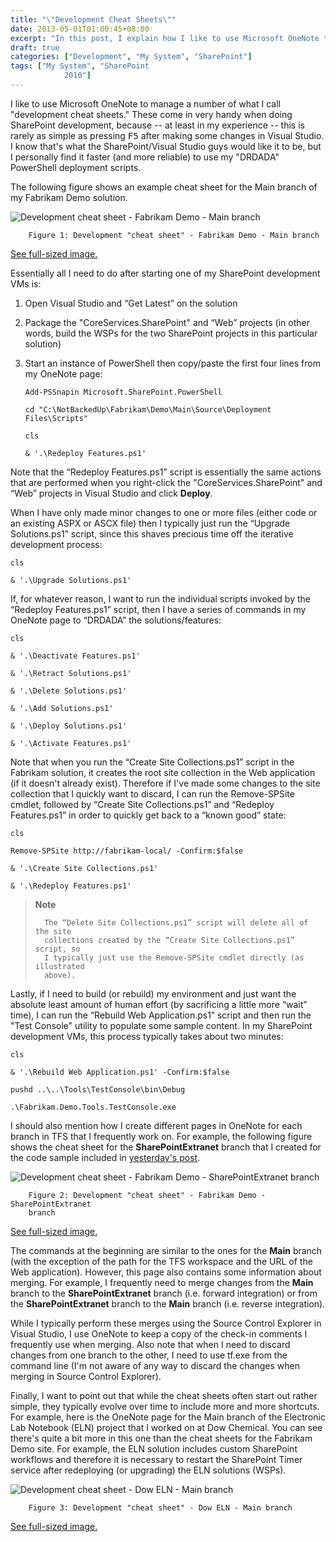 ```yaml
---
title: "\"Development Cheat Sheets\""
date: 2013-05-01T01:00:45+08:00
excerpt: "In this post, I explain how I like to use Microsoft OneNote to manage what I call \"development cheat sheets\" -- which are especially useful when developing SharePoint solutions."
draft: true
categories: ["Development", "My System", "SharePoint"]
tags: ["My System", "SharePoint 
			2010"]
---
```


I like to use Microsoft OneNote to manage a number of what I call "development cheat sheets." These come in very handy when doing SharePoint development, because -- at least in my experience -- this is rarely as simple as pressing <kbd>F5</kbd> after making some changes in Visual Studio. I know that's what the SharePoint/Visual Studio guys would like it to be, but I personally find it faster (and more reliable) to use my "DRDADA" PowerShell deployment scripts.

The following figure shows an example cheat sheet for the Main branch of my Fabrikam Demo solution.

![Development cheat sheet - Fabrikam Demo - Main branch](https://www.technologytoolbox.com/blog/images/www_technologytoolbox_com/blog/jjameson/10/r_Development-cheat-sheet-Fabrikam-Demo-Main-branch.png)

    	Figure 1: Development "cheat sheet" - Fabrikam Demo - Main branch

[See full-sized image.](/blog/images/www_technologytoolbox_com/blog/jjameson/10/o_Development-cheat-sheet-Fabrikam-Demo-Main-branch.png)

Essentially all I need to do after starting one of my SharePoint development VMs is:

1. Open Visual Studio and “Get Latest” on the solution

2. Package the "CoreServices.SharePoint" and “Web” projects (in other words,
   build the WSPs for the two SharePoint projects in this particular solution)

3. Start an instance of PowerShell then copy/paste the first four lines
   from my OneNote page:
   
   ```
   Add-PSSnapin Microsoft.SharePoint.PowerShell
   ```
   
   ```
   cd "C:\NotBackedUp\Fabrikam\Demo\Main\Source\Deployment Files\Scripts"
   ```
   
   ```
   cls
   ```
   
   ```
   & '.\Redeploy Features.ps1'
   ```

Note that the “Redeploy Features.ps1” script is essentially the same actions that are performed when you right-click the "CoreServices.SharePoint" and “Web” projects in Visual Studio and click **Deploy**.

When I have only made minor changes to one or more files (either code or an existing ASPX or ASCX file) then I typically just run the “Upgrade Solutions.ps1” script, since this shaves precious time off the iterative development process:

```
cls
```

```
& '.\Upgrade Solutions.ps1'
```

If, for whatever reason, I want to run the individual scripts invoked by the “Redeploy Features.ps1” script, then I have a series of commands in my OneNote page to “DRDADA” the solutions/features:

```
cls
```

```
& '.\Deactivate Features.ps1'
```

```
& '.\Retract Solutions.ps1'
```

```
& '.\Delete Solutions.ps1'
```

```
& '.\Add Solutions.ps1'
```

```
& '.\Deploy Solutions.ps1'
```

```
& '.\Activate Features.ps1'
```

Note that when you run the “Create Site Collections.ps1” script in the Fabrikam solution, it creates the root site collection in the Web application (if it doesn't already exist). Therefore if I've made some changes to the site collection that I quickly want to discard, I can run the Remove-SPSite cmdlet, followed by “Create Site Collections.ps1” and “Redeploy Features.ps1” in order to quickly get back to a “known good” state:

```
cls
```

```
Remove-SPSite http://fabrikam-local/ -Confirm:$false
```

```
& '.\Create Site Collections.ps1'
```

```
& '.\Redeploy Features.ps1'
```

> **Note**
> 
>       The “Delete Site Collections.ps1” script will delete all of the site 
>       collections created by the “Create Site Collections.ps1” script, so 
>       I typically just use the Remove-SPSite cmdlet directly (as illustrated 
>       above).

Lastly, if I need to build (or rebuild) my environment and just want the absolute least amount of human effort (by sacrificing a little more “wait” time), I can run the “Rebuild Web Application.ps1” script and then run the "Test Console" utility to populate some sample content. In my SharePoint development VMs, this process typically takes about two minutes:

```
cls
```

```
& '.\Rebuild Web Application.ps1' -Confirm:$false
```

```
pushd ..\..\Tools\TestConsole\bin\Debug
```

```
.\Fabrikam.Demo.Tools.TestConsole.exe
```

I should also mention how I create different pages in OneNote for each branch in TFS that I frequently work on. For example, the following figure shows the cheat sheet for the **SharePointExtranet** branch that I created for the code sample included in [yesterday's post](/blog/jjameson/2013/04/30/installation-guide-for-sharepoint-server-2010-and-office-web-apps).

![Development cheat sheet - Fabrikam Demo - SharePointExtranet branch](https://www.technologytoolbox.com/blog/images/www_technologytoolbox_com/blog/jjameson/10/r_Development-cheat-sheet-Fabrikam-Demo-SharePointExtranet-branch.png)

    	Figure 2: Development "cheat sheet" - Fabrikam Demo - SharePointExtranet 
    	branch

[See full-sized image.](/blog/images/www_technologytoolbox_com/blog/jjameson/10/o_Development-cheat-sheet-Fabrikam-Demo-SharePointExtranet-branch.png)

The commands at the beginning are similar to the ones for the **Main** branch (with the exception of the path for the TFS workspace and the URL of the Web application). However, this page also contains some information about merging. For example, I frequently need to merge changes from the **Main** branch to the **SharePointExtranet** branch (i.e. forward integration) or from the **SharePointExtranet** branch to the **Main** branch (i.e. reverse integration).

While I typically perform these merges using the Source Control Explorer in Visual Studio, I use OneNote to keep a copy of the check-in comments I frequently use when merging. Also note that when I need to discard changes from one branch to the other, I need to use tf.exe from the command line (I'm not aware of any way to discard the changes when merging in Source Control Explorer).

Finally, I want to point out that while the cheat sheets often start out rather simple, they typically evolve over time to include more and more shortcuts. For example, here is the OneNote page for the Main branch of the Electronic Lab Notebook (ELN) project that I worked on at Dow Chemical. You can see there's quite a bit more in this one than the cheat sheets for the Fabrikam Demo site. For example, the ELN solution includes custom SharePoint workflows and therefore it is necessary to restart the SharePoint Timer service after redeploying (or upgrading) the ELN solutions (WSPs).

![Development cheat sheet - Dow ELN - Main branch](https://www.technologytoolbox.com/blog/images/www_technologytoolbox_com/blog/jjameson/10/r_Development-cheat-sheet-Dow-ELN-Main-branch.png)

    	Figure 3: Development "cheat sheet" - Dow ELN - Main branch

[See full-sized image.](/blog/images/www_technologytoolbox_com/blog/jjameson/10/o_Development-cheat-sheet-Dow-ELN-Main-branch.png)

